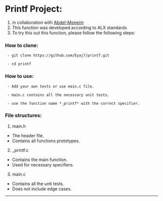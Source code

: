 # Printf Project:
  1. in collaboration with [Abdel-Moneim](https://github.com/Abdelmoneim00)
  2. This function was developed according to ALX standards
  3. To try this out this function, please follow the following steps:

### How to clone:

```
 - git clone https://github.com/Eyaj7/printf.git

 - cd printf
```

### How to use:

```
 - Add your own tests or use main.c file.

 - main.c contains all the necessary unit tests.

 - use the function name *_printf* with the correct specifier.
```

### File structures:

 1. main.h
   - The header file.
   - Contains all functions prototypes.

 2. _printf.c
   - Contains the main function.
   - Used for necessary specifiers.

 3. main.c
   - Contains all the unti tests.
   - Does not include edge cases.
-------